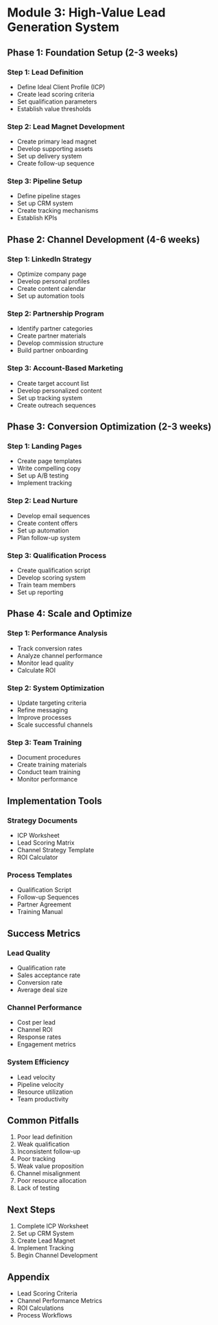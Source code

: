 # Module 3: High-Value Lead Generation System

## Phase 1: Foundation Setup (2-3 weeks)

### Step 1: Lead Definition
- Define Ideal Client Profile (ICP)
- Create lead scoring criteria
- Set qualification parameters
- Establish value thresholds

### Step 2: Lead Magnet Development
- Create primary lead magnet
- Develop supporting assets
- Set up delivery system
- Create follow-up sequence

### Step 3: Pipeline Setup
- Define pipeline stages
- Set up CRM system
- Create tracking mechanisms
- Establish KPIs

## Phase 2: Channel Development (4-6 weeks)

### Step 1: LinkedIn Strategy
- Optimize company page
- Develop personal profiles
- Create content calendar
- Set up automation tools

### Step 2: Partnership Program
- Identify partner categories
- Create partner materials
- Develop commission structure
- Build partner onboarding

### Step 3: Account-Based Marketing
- Create target account list
- Develop personalized content
- Set up tracking system
- Create outreach sequences

## Phase 3: Conversion Optimization (2-3 weeks)

### Step 1: Landing Pages
- Create page templates
- Write compelling copy
- Set up A/B testing
- Implement tracking

### Step 2: Lead Nurture
- Develop email sequences
- Create content offers
- Set up automation
- Plan follow-up system

### Step 3: Qualification Process
- Create qualification script
- Develop scoring system
- Train team members
- Set up reporting

## Phase 4: Scale and Optimize

### Step 1: Performance Analysis
- Track conversion rates
- Analyze channel performance
- Monitor lead quality
- Calculate ROI

### Step 2: System Optimization
- Update targeting criteria
- Refine messaging
- Improve processes
- Scale successful channels

### Step 3: Team Training
- Document procedures
- Create training materials
- Conduct team training
- Monitor performance

## Implementation Tools

### Strategy Documents
- ICP Worksheet
- Lead Scoring Matrix
- Channel Strategy Template
- ROI Calculator

### Process Templates
- Qualification Script
- Follow-up Sequences
- Partner Agreement
- Training Manual

## Success Metrics

### Lead Quality
- Qualification rate
- Sales acceptance rate
- Conversion rate
- Average deal size

### Channel Performance
- Cost per lead
- Channel ROI
- Response rates
- Engagement metrics

### System Efficiency
- Lead velocity
- Pipeline velocity
- Resource utilization
- Team productivity

## Common Pitfalls
1. Poor lead definition
2. Weak qualification
3. Inconsistent follow-up
4. Poor tracking
5. Weak value proposition
6. Channel misalignment
7. Poor resource allocation
8. Lack of testing

## Next Steps
1. Complete ICP Worksheet
2. Set up CRM System
3. Create Lead Magnet
4. Implement Tracking
5. Begin Channel Development

## Appendix
- Lead Scoring Criteria
- Channel Performance Metrics
- ROI Calculations
- Process Workflows
